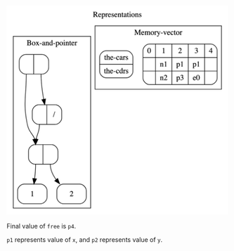 <!--
digraph D {
    rankdir="TB";
    labelloc="t";
    label="Representations";
    node [style=rounded];
    newrank=true;

    subgraph clusterB {
        label="Box-and-pointer";
        x [shape=record, label="<car>|<cdr>"];
        one [shape=box, label="1"];
        two [shape=box, label="2"];
        y0 [shape=record, label="<car>|<cdr>"];
        y1 [shape=record, label="<car>|<cdr>/"];
        x:car -> one;
        x:cdr -> two;
        y0:cdr -> y1;
        y1:car -> x:car;
        y0:car -> x:car;
    }

    subgraph clusterM {
        label="Memory-vector";
        stack [shape=record, label="{0||}|{1|n1|n2}|{2|p1|p3}|{3|p1|e0}|{4||}"];
        labels [shape=record, label="{the-cars|the-cdrs}"];
    }
}
-->
![Alt text](./ex5_20_representations.png)

Final value of `free` is `p4`.

`p1` represents value of `x`, and `p2` represents value of `y`.
